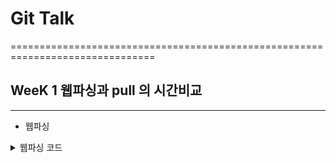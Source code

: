 # Git Talk
===============================================================================


## WeeK 1 웹파싱과 pull 의 시간비교
-----------------------------------------------------------------------------------------------


* 웹파싱

<details markdown="1">
<summary>웹파싱 코드</summary>

### 웹파싱

```using System;
using System.Linq;
using System.Text;
using System.Web;
using System.Net;
using agi = HtmlAgilityPack;
using System.Diagnostics;

namespace WebParsing
{
    class Program
    {
        static void Main(string[] args)
        {
            Stopwatch sw = new Stopwatch();
            WebClient wc = new WebClient
            {
                Encoding = Encoding.UTF8
            };
            try
            {
                sw.Start();
                string html = wc.DownloadString("https://github.com/noino0819/GitTalk");
                agi.HtmlDocument doc = new agi.HtmlDocument();
                doc.LoadHtml(html);
                Console.WriteLine(doc.GetElementbyId("readme").InnerText);
                sw.Stop();
                Console.WriteLine(sw.ElapsedMilliseconds.ToString() + "ms");
            }
            catch (NullReferenceException)
            {
                Console.WriteLine("html is null");
                return;
            }
            
        }
    }
    
    ```     

</details>

> <웹파싱의 시간측정 >
> 
> ![웹파싱](https://user-images.githubusercontent.com/54929601/67845950-b768f380-fb43-11e9-927d-23eb98058243.png)
> 
> 
> 웹파싱의 경우, 측정시간이 * 611ms 로 나타남.


* pull

<details markdown="1">
<summary>pull 코드</summary>

### pull

#include <stdio.h>
#include <stdlib.h>
#include <string.h>
#include <time.h>

int main(){
   clock_t start, end;
   clock_t total_start, total_end;

   total_start = clock();
   FILE *fp = fopen("./SETTING.txt", "rt");

   char remote_add[120] = "git remote add GitTalk https://github.com/";
   char ID[20];
   char password[20];
   char repository_name[50];
   
   if (fp == NULL){
      printf("SETTING.txt 파일이 없습니다.\n");
      return 0;
   }

   fscanf(fp, "%s", ID);
   fscanf(fp, "%s", password);
   fscanf(fp, "%s", repository_name);

   strcat(remote_add, ID);
   strcat(remote_add, "/");
   strcat(remote_add, repository_name);
   
   system(remote_add);
   start = clock();
   system("git pull GitTalk master:master");
   end = clock();
   system("git remote remove GitTalk");

   fclose(fp);
   total_end = clock();

   putchar('\n');
   printf("pull만 :  %f\n", (double) (end - start) / CLOCKS_PER_SEC);
   printf("전체 : %f\n", (double) (total_end - total_start) / CLOCKS_PER_SEC);

   return 0;


</details>

> <pull의 시간측정 >
> 
> ![pull](https://user-images.githubusercontent.com/54929601/67846031-de272a00-fb43-11e9-9947-69cff317b084.png)
> 
> pull의 경우, 측정시간이 * 16.102ms로 나타남.


측정 결과, 웹파싱보다 pull의 속도가 더 우세하게 나타남.
속도의 우수성과 Git Talk의 취지중 하나인
"Git을 활용하는 방법에 대한 이해"에 맞춰
웹파싱 대신 Git에 존재하는 명령어인 pull을 이용하기로 함.
